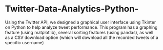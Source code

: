 # Twitter-Data-Analytics-Python-
Using the Twitter API, we designed a graphical user interface using Tkinter on Python to help analyze tweet performance. This program has a graphing feature (using matplotlib), several sorting features (using pandas), as well as a CSV download option (which will download all the recorded tweets of a specific username)
